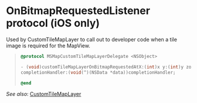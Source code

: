 
# OnBitmapRequestedListener protocol (iOS only)

Used by CustomTileMapLayer to call out to developer code when a tile image is required for the MapView.

> ```objectivec
> @protocol MSMapCustomTileMapLayerDelegate <NSObject>
>
> - (void)customTileMapLayerOnBitmapRequestedAtX:(int)x y:(int)y zoom:(int)zoom
> completionHandler:(void(^)(NSData *data))completionHandler;
>
> @end
>```

_See also_:
[CustomTileMapLayer](../CustomTileMapLayer.md)